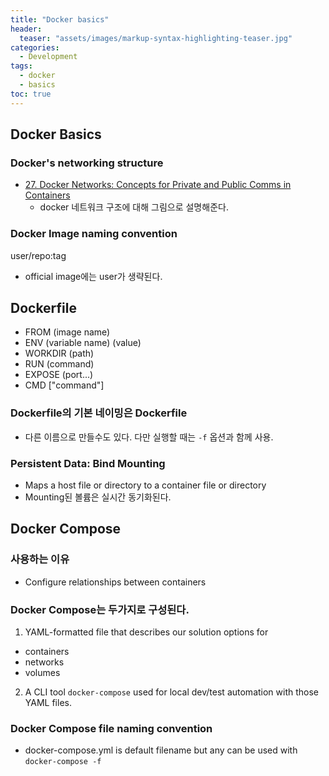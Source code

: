 ```yaml
---
title: "Docker basics"
header:
  teaser: "assets/images/markup-syntax-highlighting-teaser.jpg"
categories:
  - Development
tags:
  - docker
  - basics
toc: true
---
```


## Docker Basics

### Docker's networking structure

* [27. Docker Networks: Concepts for Private and Public Comms
in Containers](https://www.udemy.com/course/docker-mastery/learn/lecture/6758364#overview)
  * docker 네트워크 구조에 대해 그림으로 설명해준다.

### Docker Image naming convention

user/repo:tag

* official image에는 user가 생략된다.

## Dockerfile

* FROM (image name)
* ENV (variable name) (value)
* WORKDIR (path)
* RUN (command)
* EXPOSE (port...)
* CMD ["command"]

### Dockerfile의 기본 네이밍은 Dockerfile

* 다른 이름으로 만들수도 있다. 다만 실행할 때는 `-f` 옵션과 함께 사용.

### Persistent Data: Bind Mounting

* Maps a host file or directory to a container file or directory
* Mounting된 볼륨은 실시간 동기화된다.

## Docker Compose

### 사용하는 이유

* Configure relationships between containers

### Docker Compose는 두가지로 구성된다.

1. YAML-formatted file that describes our solution options for
  * containers
  * networks
  * volumes
2. A CLI tool `docker-compose` used for local dev/test automation with those YAML files.

### Docker Compose file naming convention

* docker-compose.yml is default filename but any can be used with `docker-compose -f`
